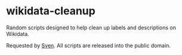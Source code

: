 wikidata-cleanup
================

Random scripts designed to help clean up labels and descriptions on Wikidata.

Requested by [Sven](https://www.wikidata.org/wiki/User:Sven_Manguard). All scripts are released into the public domain.
